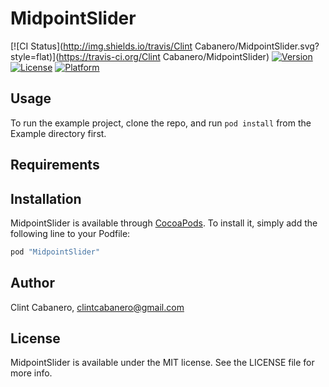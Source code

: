 # MidpointSlider

[![CI Status](http://img.shields.io/travis/Clint Cabanero/MidpointSlider.svg?style=flat)](https://travis-ci.org/Clint Cabanero/MidpointSlider)
[![Version](https://img.shields.io/cocoapods/v/MidpointSlider.svg?style=flat)](http://cocoapods.org/pods/MidpointSlider)
[![License](https://img.shields.io/cocoapods/l/MidpointSlider.svg?style=flat)](http://cocoapods.org/pods/MidpointSlider)
[![Platform](https://img.shields.io/cocoapods/p/MidpointSlider.svg?style=flat)](http://cocoapods.org/pods/MidpointSlider)

## Usage

To run the example project, clone the repo, and run `pod install` from the Example directory first.

## Requirements

## Installation

MidpointSlider is available through [CocoaPods](http://cocoapods.org). To install
it, simply add the following line to your Podfile:

```ruby
pod "MidpointSlider"
```

## Author

Clint Cabanero, clintcabanero@gmail.com

## License

MidpointSlider is available under the MIT license. See the LICENSE file for more info.
